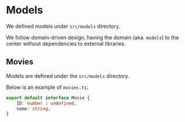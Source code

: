 # Models

We defined models under `src/models` directory.

We follow domain-driven design, having the domain (aka. `models`) to the center without dependencies to external libraries.

## Movies

Models are defined under the `src/models` directory.

Below is an example of `movies.ts`:

```ts
export default interface Movie {
    ID: number | undefined,
    name: string,
}
```
